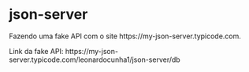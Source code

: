 # json-server
 
<p>Fazendo uma fake API com o site https://my-json-server.typicode.com.</p>
Link da fake API: https://my-json-server.typicode.com/leonardocunha1/json-server/db
